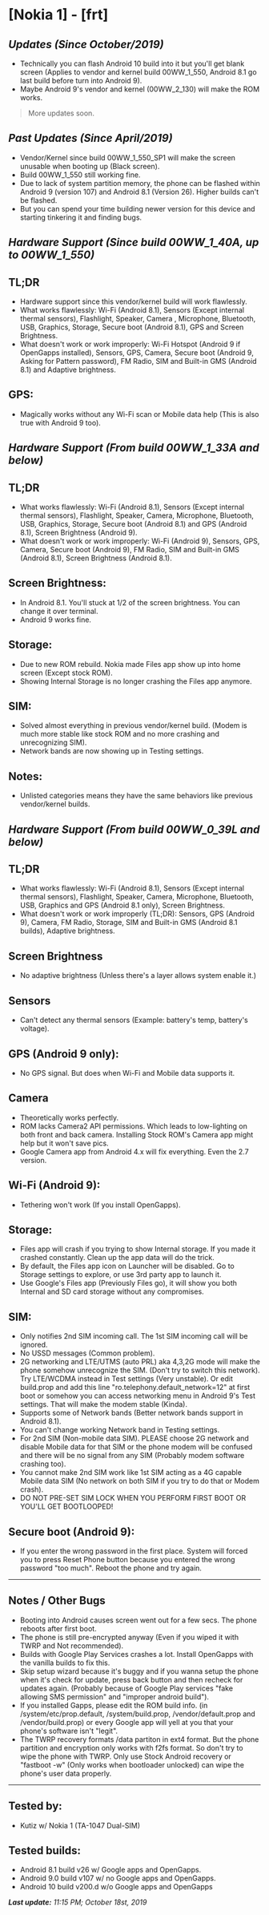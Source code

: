 # [Nokia 1] - [frt]

## *Updates (Since October/2019)*
- Technically you can flash Android 10 build into it but you'll get blank screen (Applies to vendor and kernel build 00WW_1_550, Android 8.1 go last build before turn into Android 9).
- Maybe Android 9's vendor and kernel (00WW_2_130) will make the ROM works.
> More updates soon.

## *Past Updates (Since April/2019)*
- Vendor/Kernel since build 00WW_1_550_SP1 will make the screen unusable when booting up (Black screen).
- Build 00WW_1_550 still working fine.
- Due to lack of system partition memory, the phone can be flashed within Android 9 (version 107) and Android 8.1 (Version 26). Higher builds can't be flashed.
- But you can spend your time building newer version for this device and starting tinkering it and finding bugs.

## *Hardware Support (Since build 00WW_1_40A, up to 00WW_1_550)*

## TL;DR
- Hardware support since this vendor/kernel build will work flawlessly.
- What works flawlessly: Wi-Fi (Android 8.1), Sensors (Except internal thermal sensors), Flashlight, Speaker, Camera , Microphone, Bluetooth, USB, Graphics, Storage, Secure boot (Android 8.1), GPS and Screen Brightness.
- What doesn't work or work improperly: Wi-Fi Hotspot (Android 9 if OpenGapps installed), Sensors, GPS, Camera, Secure boot (Android 9, Asking for Pattern password), FM Radio, SIM and Built-in GMS (Android 8.1) and Adaptive brightness.

## GPS:
- Magically works without any Wi-Fi scan or Mobile data help (This is also true with Android 9 too).

## *Hardware Support (From build 00WW_1_33A and below)*

## TL;DR
- What works flawlessly: Wi-Fi (Android 8.1), Sensors (Except internal thermal sensors), Flashlight, Speaker, Camera, Microphone, Bluetooth, USB, Graphics, Storage, Secure boot (Android 8.1) and GPS (Android 8.1), Screen Brightness (Android 9).
- What doesn't work or work improperly: Wi-Fi (Android 9), Sensors, GPS, Camera, Secure boot (Android 9), FM Radio, SIM and Built-in GMS (Android 8.1), Screen Brightness (Android 8.1).

## Screen Brightness:
- In Android 8.1. You'll stuck at 1/2 of the screen brightness. You can change it over terminal.
- Android 9 works fine.

## Storage:
- Due to new ROM rebuild. Nokia made Files app show up into home screen (Except stock ROM).
- Showing Internal Storage is no longer crashing the Files app anymore.

## SIM:
- Solved almost everything in previous vendor/kernel build. (Modem is much more stable like stock ROM and no more crashing and unrecognizing SIM).
- Network bands are now showing up in Testing settings.

## Notes:
- Unlisted categories means they have the same behaviors like previous vendor/kernel builds.

## *Hardware Support (From build 00WW_0_39L and below)*

## TL;DR
- What works flawlessly: Wi-Fi (Android 8.1), Sensors (Except internal thermal sensors), Flashlight, Speaker, Camera, Microphone, Bluetooth, USB, Graphics and GPS (Android 8.1 only), Screen Brightness.
- What doesn't work or work improperly (TL;DR): Sensors, GPS (Android 9), Camera, FM Radio, Storage, SIM and Built-in GMS (Android 8.1 builds), Adaptive brightness.

## Screen Brightness
- No adaptive brightness (Unless there's a layer allows system enable it.)

## Sensors
- Can't detect any thermal sensors (Example: battery's temp, battery's voltage).

## GPS (Android 9 only):
- No GPS signal. But does when Wi-Fi and Mobile data supports it.

## Camera
- Theoretically works perfectly.
- ROM lacks Camera2 API permissions. Which leads to low-lighting on both front and back camera. Installing Stock ROM's Camera app might help but it won't save pics.
- Google Camera app from Android 4.x will fix everything. Even the 2.7 version.

## Wi-Fi (Android 9):
-  Tethering won't work (If you install OpenGapps).

## Storage:
- Files app will crash if you trying to show Internal storage. If you made it crashed constantly. Clean up the app data will do the trick.
- By default, the Files app icon on Launcher will be disabled. Go to Storage settings to explore, or use 3rd party app to launch it.
- Use Google's Files app (Previously Files go), it will show you both Internal and SD card storage without any compromises.

## SIM:
- Only notifies 2nd SIM incoming call. The 1st SIM incoming call will be ignored.
- No USSD messages (Common problem).
- 2G networking and LTE/UTMS (auto PRL) aka 4,3,2G mode will make the phone somehow unrecognize the SIM. (Don't try to switch this network). Try LTE/WCDMA instead in Test settings (Very unstable). Or edit build.prop and add this line "ro.telephony.default_network=12" at first boot or somehow you can access networking menu in Android 9's Test settings. That will make the modem stable (Kinda).
- Supports some of Network bands (Better network bands support in Android 8.1).
- You can't change working Network band in Testing settings.
- For 2nd SIM (Non-mobile data SIM). PLEASE choose 2G network and disable Mobile data for that SIM or the phone modem will be confused and there will be no signal from any SIM (Probably modem software crashing too).
- You cannot make 2nd SIM work like 1st SIM acting as a 4G capable Mobile data SIM (No network on both SIM if you try to do that or Modem crash).
- DO NOT PRE-SET SIM LOCK WHEN YOU PERFORM FIRST BOOT OR YOU'LL GET BOOTLOOPED!

## Secure boot (Android 9):
- If you enter the wrong password in the first place. System will forced you to press Reset Phone button because you entered the wrong password "too much". Reboot the phone and try again.

***
## Notes / Other Bugs
- Booting into Android causes screen went out for a few secs. The phone reboots after first boot.
- The phone is still pre-encrypted anyway (Even if you wiped it with TWRP and Not recommended).
- Builds with Google Play Services crashes a lot. Install OpenGapps with the vanilla builds to fix this.
- Skip setup wizard because it's buggy and if you wanna setup the phone when it's check for update, press back button and then recheck for updates again. (Probably because of Google Play services "fake allowing SMS permission" and "improper android build").
- If you installed Gapps, please edit the ROM build info. (in /system/etc/prop.default, /system/build.prop, /vendor/default.prop and /vendor/build.prop) or every Google app will yell at you that your phone's software isn't "legit".
- The TWRP recovery formats /data partiton in ext4 format. But the phone partition and encryption only works with f2fs format. So don't try to wipe the phone with TWRP. Only use Stock Android recovery or "fastboot -w" (Only works when bootloader unlocked) can wipe the phone's user data properly.
***

## Tested by:
- Kutiz w/ Nokia 1 (TA-1047 Dual-SIM)


## Tested builds:
- Android 8.1 build v26 w/ Google apps and OpenGapps.
- Android 9.0 build v107 w/ no Google apps and OpenGapps.
- Android 10 build v200.d w/o Google apps and OpenGapps

_**Last update:** 11:15 PM; October 18st, 2019_